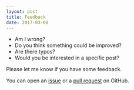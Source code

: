 ```yaml
---
layout: post
title: Feedback
date: 2017-03-08
---
```


* Am I wrong?
* Do you think something could be improved?
* Are there typos?
* Would you be interested in a specific post?

Please let me know if you have some feedback.

You can open an
[issue](https://github.com/tomaskrizek/blog.tomaskrizek.com/issues) or a [pull
request](https://github.com/tomaskrizek/blog.tomaskrizek.com/pulls) on GitHub.
